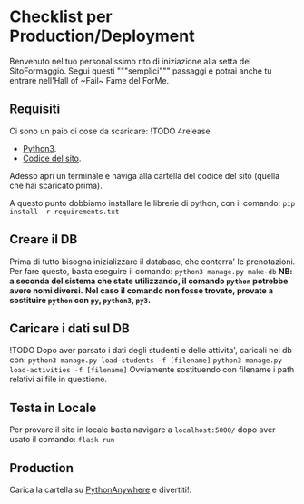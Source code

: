 # Checklist per Production/Deployment
Benvenuto nel tuo personalissimo rito di iniziazione alla setta del SitoFormaggio.
Segui questi """semplici""" passaggi e potrai anche tu entrare nell'Hall of ~Fail~ Fame del ForMe.

## Requisiti
Ci sono un paio di cose da scaricare:
!TODO 4release
- [Python3](https://www.python.org/downloads/).
- [Codice del sito](https://codeload.github.com/lorenzo-frittoli/forme-website/legacy.zip/main).

Adesso apri un terminale e naviga alla cartella del codice del sito (quella che hai scaricato prima).

A questo punto dobbiamo installare le librerie di python, con il comando:
```pip install -r requirements.txt```

## Creare il DB
Prima di tutto bisogna inizializzare il database, che conterra' le prenotazioni.
Per fare questo, basta eseguire il comando:
```python3 manage.py make-db```
**NB: a seconda del sistema che state utilizzando, il comando `python` potrebbe avere nomi diversi.**
**Nel caso il comando non fosse trovato, provate a sostituire `python` con `py`, `python3`, `py3`.**

## Caricare i dati sul DB
!TODO 
Dopo aver parsato i dati degli studenti e delle attivita', caricali nel db con:
```python3 manage.py load-students -f [filename]```
```python3 manage.py load-activities -f [filename]```
Ovviamente sostituendo con filename i path relativi ai file in questione.

## Testa in Locale
Per provare il sito in locale basta navigare a `localhost:5000/` dopo aver usato il comando:
```flask run```

## Production
Carica la cartella su [PythonAnywhere](https://pythonanywhere.com) e divertiti!.
